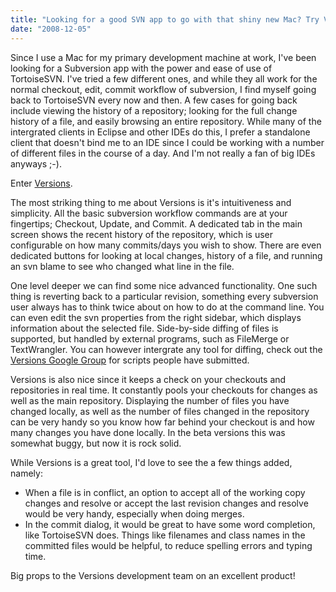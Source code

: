 ```yaml
---
title: "Looking for a good SVN app to go with that shiny new Mac? Try Versions"
date: "2008-12-05"
---
```


Since I use a Mac for my primary development machine at work, I've been looking for a Subversion app with the power and ease of use of TortoiseSVN. I've tried a few different ones, and while they all work for the normal checkout, edit, commit workflow of subversion, I find myself going back to TortoiseSVN every now and then. A few cases for going back include viewing the history of a repository; looking for the full change history of a file, and easily browsing an entire repository. While many of the intergrated clients in Eclipse and other IDEs do this, I prefer a standalone client that doesn't bind me to an IDE since I could be working with a number of different files in the course of a day. And I'm not really a fan of big IDEs anyways ;-).

Enter [Versions](http://versionsapp.com/ "Versions").

The most striking thing to me about Versions is it's intuitiveness and simplicity. All the basic subversion workflow commands are at your fingertips; Checkout, Update, and Commit. A dedicated tab in the main screen shows the recent history of the repository, which is user configurable on how many commits/days you wish to show. There are even dedicated buttons for looking at local changes, history of a file, and running an svn blame to see who changed what line in the file. 

One level deeper we can find some nice advanced functionality. One such thing is reverting back to a particular revision, something every subversion user always has to think twice about on how to do at the command line. You can even edit the svn properties from the right sidebar, which displays information about the selected file. Side-by-side diffing of files is supported, but handled by external programs, such as FileMerge or TextWrangler. You can however intergrate any tool for diffing, check out the [Versions Google Group](http://groups.google.com/group/versions/files "Versions Google Group") for scripts people have submitted.

Versions is also nice since it keeps a check on your checkouts and repositories in real time. It constantly pools your checkouts for changes as well as the main repository. Displaying the number of files you have changed locally, as well as the number of files changed in the repository can be very handy so you know how far behind your checkout is and how many changes you have done locally. In the beta versions this was somewhat buggy, but now it is rock solid.

While Versions is a great tool, I'd love to see the a few things added, namely:

- When a file is in conflict, an option to accept all of the working copy changes and resolve or accept the last revision changes and resolve would be very handy, especially when doing merges.
- In the commit dialog, it would be great to have some word completion, like TortoiseSVN does. Things like filenames and class names in the committed files would be helpful, to reduce spelling errors and typing time.

Big props to the Versions development team on an excellent product!
